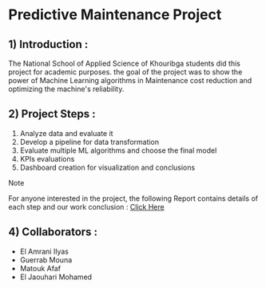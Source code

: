 # Predictive Maintenance Project

## 1) Introduction : 

The National School of Applied Science of Khouribga students did this project for academic purposes. the goal of the project was to show the power of Machine Learning algorithms in Maintenance cost reduction and optimizing the machine's reliability.

## 2) Project Steps :
1. Analyze data and evaluate it
2. Develop a pipeline for data transformation
3. Evaluate multiple ML algorithms and choose the final model
4. KPIs evaluations
5. Dashboard creation for visualization and conclusions

> [!NOTE]
> For anyone interested in the project, the following Report contains details of each step and our work conclusion : [Click Here](https://github.com/ElJaouhariMohamed/GPI-Project/tree/main/rapport)

## 4) Collaborators :

- El Amrani Ilyas
- Guerrab Mouna
- Matouk Afaf
- El Jaouhari Mohamed

